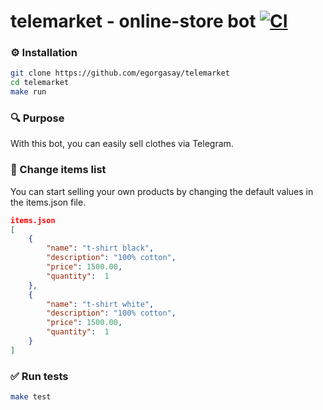 # telemarket - online-store bot  [![CI](https://github.com/egorgasay/telemarket/actions/workflows/go.yml/badge.svg)](https://github.com/egorgasay/telemarket/actions/workflows/go.yml)

### ⚙️ Installation 

```bash
git clone https://github.com/egorgasay/telemarket
cd telemarket
make run
```

### 🔍️ Purpose

With this bot, you can easily sell clothes via Telegram.  

### 👕 Change items list

You can start selling your own products by changing the default values in the items.json file.

```json
items.json
[
    {
        "name": "t-shirt black",
        "description": "100% cotton",
        "price": 1500.00,
        "quantity":  1
    },
    {
        "name": "t-shirt white",
        "description": "100% cotton",
        "price": 1500.00,
        "quantity":  1
    }
]
```

### ✅ Run tests

```bash
make test
```
